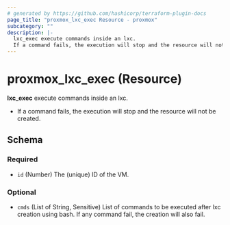 ```yaml
---
# generated by https://github.com/hashicorp/terraform-plugin-docs
page_title: "proxmox_lxc_exec Resource - proxmox"
subcategory: ""
description: |-
  lxc_exec execute commands inside an lxc.
  If a command fails, the execution will stop and the resource will not be created.
---
```


# proxmox_lxc_exec (Resource)

**lxc_exec** execute commands inside an lxc.

- If a command fails, the execution will stop and the resource will not be created.



<!-- schema generated by tfplugindocs -->
## Schema

### Required

- `id` (Number) The (unique) ID of the VM.

### Optional

- `cmds` (List of String, Sensitive) List of commands to be executed after lxc creation using bash. If any command fail, the creation will also fail.
